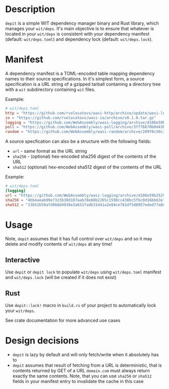 # Description

`depit` is a simple WIT dependency manager binary and Rust library, which manages your `wit/deps`. It's main objective is to ensure that whatever is located in your `wit/deps` is consistent with your dependency manifest (default: `wit/deps.toml`) and dependency lock (default: `wit/deps.lock`).

# Manifest

A dependency manifest is a TOML-encoded table mapping dependency names to their source specifications. In it's simplest form, a source specification is a URL string of a gzipped tarball containing a directory tree with a `wit` subdirectory containing `wit` files.

Example:

```toml
# wit/deps.toml
http = "https://github.com/rvolosatovs/wasi-http/archive/update/wasi-logging.tar.gz"
io = "https://github.com/rvolosatovs/wasi-io/archive/v0.1.0.tar.gz"
logging = "https://github.com/WebAssembly/wasi-logging/archive/d106e59b25297d0496e6a5d221ad090e19c3aaa3.tar.gz"
poll = "https://github.com/WebAssembly/wasi-poll/archive/3ff76670b0d43bc7c8a224c2e65880a963416835.tar.gz"
random = "https://github.com/WebAssembly/wasi-random/archive/28970c50c3797c0087fa75a15e88bfa39b91e0a0.tar.gz"
```

A source specfication can also be a structure with the following fields:

- `url` - same format as the URL string
- `sha256` - (optional) hex-encoded sha256 digest of the contents of the URL
- `sha512` (optional) hex-encoded sha512 digest of the contents of the URL

Example:

```toml
# wit/deps.toml
[logging]
url = "https://github.com/WebAssembly/wasi-logging/archive/d106e59b25297d0496e6a5d221ad090e19c3aaa3.tar.gz"
sha256 = "4bb4aeab99e7323b30d107aab78e88b2265c1598cc438bc5fbc0d16bb63e798f"
sha512 = "13b52b59afd98dd4938e3a651fad631d41a2e84ce781df5d8957eded77a8e1ac4277e771a10225cd4a3a9eae369ed7e8fee6e26f9991a2caa7c97c4a758b1ae6"
```

# Usage

Note, `depit` assumes that it has full control over `wit/deps` and so it may delete and modify contents of `wit/deps` at any time!

## Interactive

Use `depit` or `depit lock` to populate `wit/deps` using  `wit/deps.toml` manifest and `wit/deps.lock` (will be created if it does not exist)

## Rust

Use `depit::lock!` macro in `build.rs` of your project to automatically lock your `wit/deps`.

See crate documentation for more advanced use cases

# Design decisions

- `depit` is lazy by default and will only fetch/write when it absolutely has to
- `depit` assumes that result of fetching from a URL is deterministic, that is contents returned by GET of a URL `domain.com` must always return exactly the same contents. Note, that you can use `sha256` or `sha512` fields in your manifest entry to invalidate the cache in this case
